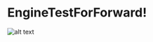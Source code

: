 # EngineTestForForward!

![alt text](https://user-images.githubusercontent.com/90399532/183747772-6f6e307c-9886-4166-95b6-e56fecbea03b.png)
